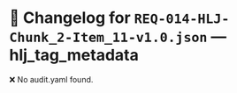 # 📝 Changelog for `REQ-014-HLJ-Chunk_2-Item_11-v1.0.json` — **hlj_tag_metadata**

❌ No audit.yaml found.
